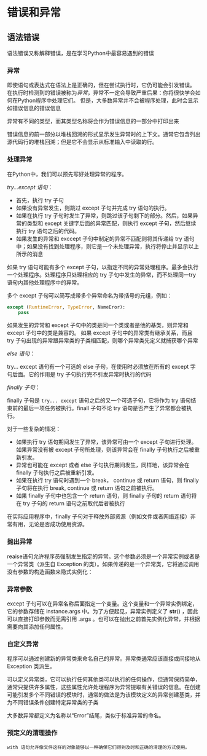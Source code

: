 # 错误和异常

## 语法错误

语法错误又称解释错误，是在学习Python中最容易遇到的错误

### 异常

即使语句或表达式在语法上是正确的，但在尝试执行时，它仍可能会引发错误。 在执行时检测到的错误被称为*异常*，异常不一定会导致严重后果：你将很快学会如何在Python程序中处理它们。 但是，大多数异常并不会被程序处理，此时会显示如错误信息的错误信息

异常有不同的类型，而其类型名称将会作为错误信息的一部分中打印出来

错误信息的前一部分以堆栈回溯的形式显示发生异常时的上下文。通常它包含列出源代码行的堆栈回溯；但是它不会显示从标准输入中读取的行。

### 处理异常

在Python中，我们可以预先写好处理异常的程序。

*try...except 语句*：

- 首先，执行 try 子句
- 如果没有异常发生，则跳过 except 子句并完成 try 语句的执行。
- 如果在执行 try 子句时发生了异常，则跳过该子句剩下的部分。然后，如果异常的类型和 except 关键字后面的异常匹配，则执行 except 子句，然后继续 执行 try 语句之后的代码。
- 如果发生的异常和 exccept 子句中制定的异常不匹配则将其传递给 try 语句中；如果没有找到处理程序，则它是一个未处理异常，执行将停止并显示以上所示的消息

如果 try 语句可能有多个 except 子句，以指定不同的异常处理程序。最多会执行一个处理程序。处理程序只处理相应的 try 子句中发生的异常，而不处理同一try语句内其他处理程序中的异常。

多个 except 子句可以简写成带多个异常命名为带括号的元组，例如：
~~~python
except (RuntimeError, TypeError, NameEror):
	pass
~~~

如果发生的异常和 except 子句中的类是同一个类或者是他的基类，则异常和 except 子句中的类是兼容的。
如果 except 子句中的异常类有继承关系，而且 try 子句出现的异常跟异常类的子类相匹配，则哪个异常类先定义就捕获哪个异常

*else 语句*：

try... except 语句有一个可选的 else 子句，在使用时必须放在所有的 except 字句后面。它的作用是 try 子句执行完不引发异常时执行的代码

*finally 子句*：

finally 子句是 `try... except` 语句之后的又一个可选子句，它将作为 try 语句结束前的最后一项任务被执行。finall 子句不论 try 语句是否产生了异常都会被执行。

对于一些复杂的情况：

- 如果执行 try 语句期间发生了异常，该异常可由一个 except 子句进行处理。如果异常没有被 except 子句所处理，则该异常会在 finally 子句执行之后被重新引发。
- 异常也可能在 except 或者 else 子句执行期间发生，同样地，该异常会在 finally 子句执行之后被重新引发。
- 如果在执行 try 语句时遇到一个 break， continue 或 return 语句，则 finally 子句将在执行 break, continue 或 return 语句之前被执行。
- 如果 finally 子句中也包含一个 return 语句，则 finally 子句的 return 语句将在 try 子句的 return 语句之前取代后者被执行


在实际应用程序中，finally 子句对于释放外部资源（例如文件或者网络连接）非常有用，无论是否成功使用资源。

### 抛出异常

reaise语句允许程序员强制发生指定的异常。这个参数必须是一个异常实例或者是一个异常类（派生自 Exception 的类）。如果传递的是一个异常类，它将通过调用没有参数的构造函数来隐式实例化：

### 异常参数

except 子句可以在异常名称后面指定一个变量。这个变量和一个异常实例绑定，它的参数存储在 instance.args 中。为了方便起见，异常实例定义了 __str__() ，因此可以直接打印参数而无需引用 .args 。也可以在抛出之前首先实例化异常，并根据需要向其添加任何属性。

### 自定义异常

程序可以通过创建新的异常类来命名自己的异常。异常类通常应该直接或间接地从 Exception 类派生。

可以定义异常类，它可以执行任何其他类可以执行的任何操作，但通常保持简单，通常只提供许多属性，这些属性允许处理程序为异常提取有关错误的信息。在创建可能引发多个不同错误的模块时，通常的做法是为该模块定义的异常创建基类，并为不同错误条件创建特定异常类的子类

大多数异常都定义为名称以“Error”结尾，类似于标准异常的命名。

### 预定义的清理操作

	with 语句允许像文件这样的对象能够以一种确保它们得到及时和正确的清理的方式使用。